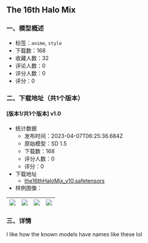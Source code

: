 ## The 16th Halo Mix
### 一、模型概述

- 标签：`anime`, `style`
- 下载数：168
- 收藏人数：32
- 评论人数：0
- 评分人数：0
- 评分：0

### 二、下载地址（共1个版本）

#### [版本1/共1个版本] v1.0

- 统计数据
  - 发布时间：2023-04-07T06:25:36.684Z
  - 原始模型：SD 1.5
  - 下载数：168
  - 评分人数：0
  - 评分：0
- 下载地址
  - [the16thHaloMix_v10.safetensors](https://civitai.com/api/download/models/38878)
- 样例图像：

| <img src="https://image.civitai.com/xG1nkqKTMzGDvpLrqFT7WA/bd6e0061-0aa7-492b-66a1-89ee23de3300/width=450/430685.jpeg" /> | <img src="https://image.civitai.com/xG1nkqKTMzGDvpLrqFT7WA/62b9fc38-57b8-4e89-1d1a-62b90993fd00/width=450/430686.jpeg" /> | <img src="https://image.civitai.com/xG1nkqKTMzGDvpLrqFT7WA/e5b361e1-e800-4646-a9b5-c44fc2628f00/width=450/430689.jpeg" /> | <img src="https://image.civitai.com/xG1nkqKTMzGDvpLrqFT7WA/52e91c67-7160-49ef-062b-6e56b4fbbd00/width=450/430694.jpeg" /> |
| ---- | ---- | ---- | ---- |


### 三、详情
<p>I like how the known models have names like these lol</p>